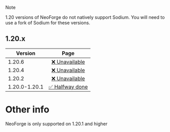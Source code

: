 > [!NOTE]
> 1.20 versions of NeoForge do not natively support Sodium. You will need to use a fork of Sodium for these versions.

## 1.20.x
| Version | Page |
| --- | :---: |
| 1.20.6 | [❌ Unavailable](6/index.md) |
| 1.20.4 | [❌ Unavailable](4/index.md) |
| 1.20.2 | [❌ Unavailable](2/index.md) |
| 1.20.0-1.20.1 | [✅ Halfway done](1/index.md) |

# Other info
NeoForge is only supported on 1.20.1 and higher